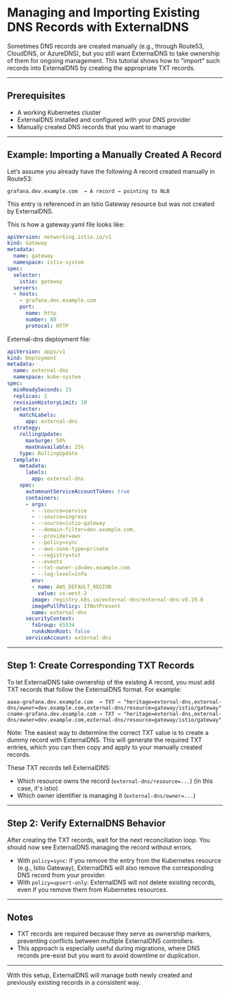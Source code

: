 # Managing and Importing Existing DNS Records with ExternalDNS

Sometimes DNS records are created manually (e.g., through Route53, CloudDNS, or AzureDNS), but you still want ExternalDNS to take ownership of them for ongoing management. This tutorial shows how to “import” such records into ExternalDNS by creating the appropriate TXT records.

---

## Prerequisites

* A working Kubernetes cluster
* ExternalDNS installed and configured with your DNS provider
* Manually created DNS records that you want to manage

---

## Example: Importing a Manually Created A Record

Let’s assume you already have the following A record created manually in Route53:

```text
grafana.dev.example.com  → A record → pointing to NLB
```

This entry is referenced in an Istio Gateway resource but was not created by ExternalDNS.

This is how a gateway.yaml file looks like:

```yaml
apiVersion: networking.istio.io/v1
kind: Gateway
metadata:
  name: gateway
  namespace: istio-system
spec:
  selector:
    istio: gateway
  servers:
  - hosts:
    - grafana.dev.example.com
    port:
      name: http
      number: 80
      protocol: HTTP
```

External-dns deployment file:

```yaml
apiVersion: apps/v1
kind: Deployment
metadata:
  name: external-dns
  namespace: kube-system
spec:
  minReadySeconds: 15
  replicas: 2
  revisionHistoryLimit: 10
  selector:
    matchLabels:
      app: external-dns
  strategy:
    rollingUpdate:
      maxSurge: 50%
      maxUnavailable: 25%
    type: RollingUpdate
  template:
    metadata:
      labels:
        app: external-dns
    spec:
      automountServiceAccountToken: true
      containers:
      - args:
        - --source=service
        - --source=ingress
        - --source=istio-gateway
        - --domain-filter=dev.example.com.
        - --provider=aws
        - --policy=sync
        - --aws-zone-type=private
        - --registry=txt
        - --events
        - --txt-owner-id=dev.example.com
        - --log-level=info
        env:
        - name: AWS_DEFAULT_REGION
          value: us-west-2
        image: registry.k8s.io/external-dns/external-dns:v0.19.0
        imagePullPolicy: IfNotPresent
        name: external-dns
      securityContext:
        fsGroup: 65534
        runAsNonRoot: false
      serviceAccount: external-dns
```

---

## Step 1: Create Corresponding TXT Records

To let ExternalDNS take ownership of the existing A record, you must add TXT records that follow the ExternalDNS format. For example:

```text
aaaa-grafana.dev.example.com  → TXT → "heritage=external-dns,external-dns/owner=dev.example.com,external-dns/resource=gateway/istio/gateway"
cname-grafana.dev.example.com → TXT → "heritage=external-dns,external-dns/owner=dev.example.com,external-dns/resource=gateway/istio/gateway"
```

Note: The easiest way to determine the correct TXT value is to create a dummy record with ExternalDNS. This will generate the required TXT entries, which you can then copy and apply to your manually created records.

These TXT records tell ExternalDNS:

* Which resource owns the record (`external-dns/resource=...`) (in this case, it's istio)
* Which owner identifier is managing it (`external-dns/owner=...`)

---

## Step 2: Verify ExternalDNS Behavior

After creating the TXT records, wait for the next reconciliation loop. You should now see ExternalDNS managing the record without errors.

* With `policy=sync`: if you remove the entry from the Kubernetes resource (e.g., Istio Gateway), ExternalDNS will also remove the corresponding DNS record from your provider.
* With `policy=upsert-only`: ExternalDNS will not delete existing records, even if you remove them from Kubernetes resources.

---

## Notes

* TXT records are required because they serve as ownership markers, preventing conflicts between multiple ExternalDNS controllers.
* This approach is especially useful during migrations, where DNS records pre-exist but you want to avoid downtime or duplication.

---

With this setup, ExternalDNS will manage both newly created and previously existing records in a consistent way.
